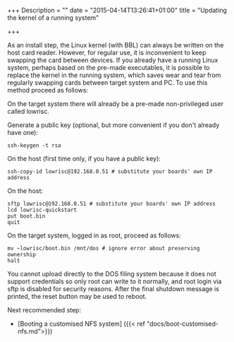 +++
Description = ""
date = "2015-04-14T13:26:41+01:00"
title = "Updating the kernel of a running system"

+++

As an install step, the Linux kernel (with BBL) can always be written on the host card reader. However,
for regular use, it is inconvenient to keep swapping the card between devices.
If you already have a running Linux system, perhaps based on the pre-made
executables, it is possible to replace the kernel in the running system, which saves wear and tear from
regularly swapping cards between target system and PC. To use this method proceed as follows:

On the target system there will already be a pre-made non-privileged user called lowrisc.

Generate a public key (optional, but more convenient if you don't already have one):

    ssh-keygen -t rsa
   
On the host (first time only, if you have a public key):

    ssh-copy-id lowrisc@192.168.0.51 # substitute your boards' own IP address

On the host:

    sftp lowrisc@192.168.0.51 # substitute your boards' own IP address
    lcd lowrisc-quickstart
    put boot.bin
    quit

On the target system, logged in as root, proceed as follows:

    mv ~lowrisc/boot.bin /mnt/dos # ignore error about preserving ownership
    halt

You cannot upload directly to the DOS filing system because it does not support credentials so only
root can write to it normally, and root login via sftp is disabled for security reasons. After the final
shutdown message is printed, the reset button may be used to reboot.

Next recommended step:

* [Booting a customised NFS system] ({{< ref "docs/boot-customised-nfs.md">}})
